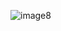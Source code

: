 ![image8](https://github.com/athulyaps00/Court/assets/134292791/99dfe221-b601-4893-9c8a-c11fceab8f28)
